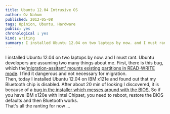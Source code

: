 ```yaml
---
title: Ubuntu 12.04 Intrusive OS
author: Oz Nahum
published: 2012-05-08
tags: Opinion, Ubuntu, Hardware
public: yes
chronological : yes
kind: writing 
summary: I installed Ubuntu 12.04 on two laptops by now. and I must rant. Ubuntu developers are assuming two many things about me.
---
```


I installed Ubuntu 12.04 on two laptops by now. and I must rant. Ubuntu
developers are assuming two many things about me. First, there is this
bug, which the['migration-assitant' mounts existing partitions in
READ-WRITE
mode](https://bugs.launchpad.net/ubuntu/+source/ubiquity/+bug/994510). I
find it dangerous and not necessary for migration.\
Then, today I installed Ubuntu 12.04 on IBM x121e and found out that my
Bluetooth chip is disabled. After about 20 min of looking I discovered,
it is because of a [bug in the installer which messes around with the
BIOS.](https://bugs.launchpad.net/ubuntu/+source/linux/+bug/812866) So
if you have IBM x120e with Intel Chipset, you need to reboot, restore
the BIOS defaults and then Bluetooth works.  \
That's all the ranting for now ...
